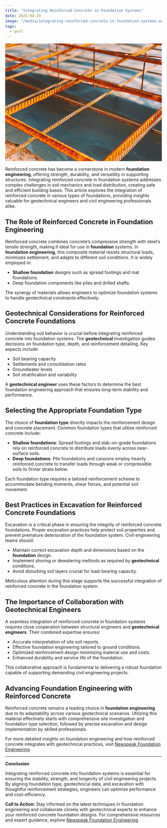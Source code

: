```yaml
---
title: "Integrating Reinforced Concrete in Foundation Systems"
date: 2025-04-29
image: "/media/integrating-reinforced-concrete-in-foundation-systems.webp"
tags:
  - post
---
```


![Integrating Reinforced Concrete in Foundation Systems](/media/integrating-reinforced-concrete-in-foundation-systems.webp)

Reinforced concrete has become a cornerstone in modern **foundation engineering**, offering strength, durability, and versatility in supporting structures. Integrating reinforced concrete in foundation systems addresses complex challenges in soil mechanics and load distribution, creating safe and efficient building bases. This article explores the integration of reinforced concrete in various types of foundations, providing insights valuable for geotechnical engineers and civil engineering professionals alike.

## The Role of Reinforced Concrete in Foundation Engineering

Reinforced concrete combines concrete’s compressive strength with steel’s tensile strength, making it ideal for use in **foundation** systems. In **foundation engineering**, this composite material resists structural loads, minimizes settlement, and adapts to different soil conditions. It is widely employed in:

- **Shallow foundation** designs such as spread footings and mat foundations.
- Deep foundation components like piles and drilled shafts.

The synergy of materials allows engineers to optimize foundation systems to handle geotechnical constraints effectively.

## Geotechnical Considerations for Reinforced Concrete Foundations

Understanding soil behavior is crucial before integrating reinforced concrete into foundation systems. The **geotechnical** investigation guides decisions on foundation type, depth, and reinforcement detailing. Key aspects include:

- Soil bearing capacity
- Settlements and consolidation rates
- Groundwater levels
- Soil stratification and variability

A **geotechnical engineer** uses these factors to determine the best foundation engineering approach that ensures long-term stability and performance.

## Selecting the Appropriate Foundation Type

The choice of **foundation type** directly impacts the reinforcement design and concrete placement. Common foundation types that utilize reinforced concrete include:

- **Shallow foundations**: Spread footings and slab-on-grade foundations rely on reinforced concrete to distribute loads evenly across near-surface soils.
- **Deep foundations**: Pile foundations and caissons employ heavily reinforced concrete to transfer loads through weak or compressible soils to firmer strata below.

Each foundation type requires a tailored reinforcement scheme to accommodate bending moments, shear forces, and potential soil movement.

## Best Practices in Excavation for Reinforced Concrete Foundations

Excavation is a critical phase in ensuring the integrity of reinforced concrete foundations. Proper excavation practices help protect soil properties and prevent premature deterioration of the foundation system. Civil engineering teams should:

- Maintain correct excavation depth and dimensions based on the **foundation** design.
- Implement shoring or dewatering methods as required by **geotechnical** conditions.
- Avoid disturbing soil layers crucial for load-bearing capacity.

Meticulous attention during this stage supports the successful integration of reinforced concrete in the foundation system.

## The Importance of Collaboration with Geotechnical Engineers

A seamless integration of reinforced concrete in foundation systems requires close cooperation between structural engineers and **geotechnical engineers**. Their combined expertise ensures:

- Accurate interpretation of site soil reports.
- Effective foundation engineering tailored to ground conditions.
- Optimized reinforcement design minimizing material use and costs.
- Enhanced durability and service life of the foundation.

This collaborative approach is fundamental to delivering a robust foundation capable of supporting demanding civil engineering projects.

## Advancing Foundation Engineering with Reinforced Concrete

Reinforced concrete remains a leading choice in **foundation engineering** due to its adaptability across various geotechnical scenarios. Utilizing this material effectively starts with comprehensive site investigation and foundation type selection, followed by precise excavation and design implementation by skilled professionals.

For more detailed insights on foundation engineering and how reinforced concrete integrates with geotechnical practices, visit [Newspeak Foundation Engineering](https://newspeak.today/foundation-engineering).

---

**Conclusion**

Integrating reinforced concrete into foundation systems is essential for ensuring the stability, strength, and longevity of civil engineering projects. By aligning foundation type, geotechnical data, and excavation with thoughtful reinforcement strategies, engineers can optimize performance and cost-efficiency.

**Call to Action:** Stay informed on the latest techniques in foundation engineering and collaborate closely with geotechnical experts to enhance your reinforced concrete foundation designs. For comprehensive resources and expert guidance, explore [Newspeak Foundation Engineering](https://newspeak.today/foundation-engineering).
